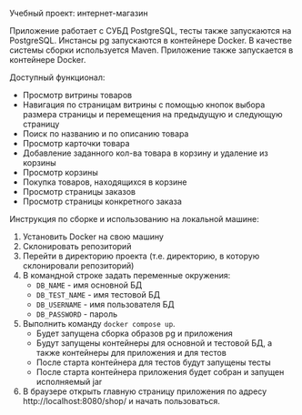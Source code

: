 Учебный проект: интернет-магазин

Приложение работает с СУБД PostgreSQL, тесты также запускаются на PostgreSQL.
Инстансы pg запускаются в контейнере Docker.
В качестве системы сборки используется Maven.
Приложение также запускается в контейнере Docker.

Доступный функционал:
* Просмотр витрины товаров
* Навигация по страницам витрины с помощью кнопок выбора размера страницы и перемещения на предыдущую и следующую страницу
* Поиск по названию и по описанию товара
* Просмотр карточки товара
* Добавление заданного кол-ва товара в корзину и удаление из корзины
* Просмотр корзины
* Покупка товаров, находящихся в корзине
* Просмотр страницы заказов
* Просмотр страницы конкретного заказа

Инструкция по сборке и использованию на локальной машине:
1. Установить Docker на свою машину
2. Склонировать репозиторий
3. Перейти в директорию проекта (т.е. директорию, в которую склонировали репозиторий)
4. В командной строке задать переменные окружения:
    * `DB_NAME` - имя основной БД
    * `DB_TEST_NAME` - имя тестовой БД
    * `DB_USERNAME` - имя пользователя БД
    * `DB_PASSWORD` - пароль
5. Выполнить команду `docker compose up`.
    * Будет запущена сборка образов pg и приложения
    * Будут запущены контейнеры для основной и тестовой БД, а также контейнеры для приложения и для тестов 
    * После старта контейнера для тестов будут запущены тесты
    * После старта контейнера приложения будет собран и запущен исполняемый jar
6. В браузере открыть главную страницу приложения по адресу http://localhost:8080/shop/ и начать пользоваться.